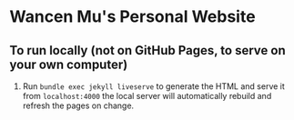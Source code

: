 
# Wancen Mu's Personal Website


## To run locally (not on GitHub Pages, to serve on your own computer)
1. Run `bundle exec jekyll liveserve` to generate the HTML and serve it from `localhost:4000` the local server will automatically rebuild and refresh the pages on change.



